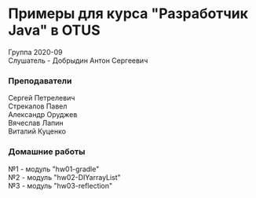﻿# Примеры для курса "Разработчик Java" в OTUS

Группа 2020-09<br>
Слушатель - Добрыдин Антон Сергеевич

### Преподаватели
Сергей Петрелевич<br>
Стрекалов Павел<br>
Александр Оруджев<br>
Вячеслав Лапин<br>
Виталий Куценко<br>


### Домашние работы
№1 - модуль "hw01-gradle"<br>
№2 - модуль "hw02-DIYarrayList"<br>
№3 - модуль "hw03-reflection"<br>
